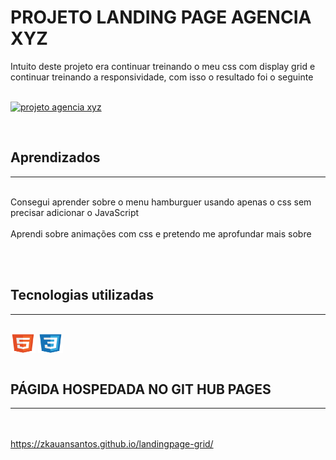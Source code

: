 # PROJETO LANDING PAGE AGENCIA XYZ

Intuito deste projeto era continuar treinando o meu css com display grid e continuar treinando a responsividade, com isso o resultado foi o seguinte <br><br>

[<img src="./AGENCIAXYZ.gif" alt="projeto agencia xyz">](https://zkauansantos.github.io/landingpage-grid/)

<br>

## Aprendizados

---

<br>
Consegui aprender sobre o menu hamburguer usando apenas o css sem precisar adicionar o JavaScript
<br><br>
Aprendi sobre animações com css e pretendo me aprofundar mais sobre

<br><br>

## Tecnologias utilizadas

---

<br>
  <img align="center" alt="HTML" height="30" width="40" src="https://raw.githubusercontent.com/devicons/devicon/master/icons/html5/html5-original.svg">
  <img align="center" alt="CSS" height="30" width="40" src="https://raw.githubusercontent.com/devicons/devicon/master/icons/css3/css3-original.svg">
<br><br>

## PÁGIDA HOSPEDADA NO GIT HUB PAGES

---

<br><br>
https://zkauansantos.github.io/landingpage-grid/
